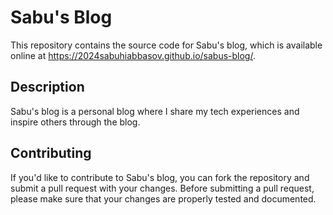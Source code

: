 # Sabu's Blog

This repository contains the source code for Sabu's blog, which is available online at https://2024sabuhiabbasov.github.io/sabus-blog/.

## Description

Sabu's blog is a personal blog where I share my tech experiences and inspire others through the blog. 

## Contributing

If you'd like to contribute to Sabu's blog, you can fork the repository and submit a pull request with your changes. Before submitting a pull request, please make sure that your changes are properly tested and documented.
